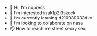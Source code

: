 - 👋 Hi, I’m nopress
- 👀 I’m interested in ak1p2i3skock
- 🌱 I’m currently learning d210939033dkc
- 💞️ I’m looking to collaborate on nasa
- 📫 How to reach me street sexxy sex
